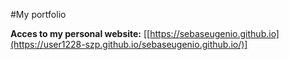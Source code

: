 #My portfolio 

**Acces to my personal website:** [[https://sebaseugenio.github.io](https://user1228-szp.github.io/sebaseugenio.github.io/)]

